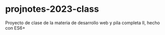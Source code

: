 # projnotes-2023-class
Proyecto de clase de la materia de desarrollo web y pila completa II, hecho con ES6+
